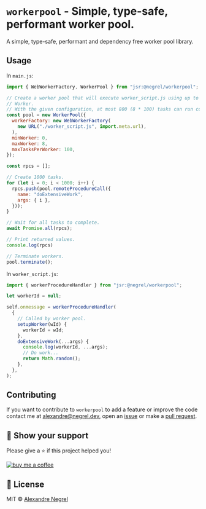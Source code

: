 # `workerpool` - Simple, type-safe, performant worker pool.

A simple, type-safe, performant and dependency free worker pool library.

## Usage

In `main.js`:

```js
import { WebWorkerFactory, WorkerPool } from "jsr:@negrel/workerpool";

// Create a worker pool that will execute worker_script.js using up to 8 Web
// Worker.
// With the given configuration, at most 800 (8 * 100) tasks can run concurrently.
const pool = new WorkerPool({
  workerFactory: new WebWorkerFactory(
    new URL("./worker_script.js", import.meta.url),
  ),
  minWorker: 0,
  maxWorker: 8,
  maxTasksPerWorker: 100,
});

const rpcs = [];

// Create 1000 tasks.
for (let i = 0; i < 1000; i++) {
  rpcs.push(pool.remoteProcedureCall({
    name: "doExtensiveWork",
    args: { i },
  }));
}

// Wait for all tasks to complete.
await Promise.all(rpcs);

// Print returned values.
console.log(rpcs)

// Terminate workers.
pool.terminate();
```

In `worker_script.js`:

```js
import { workerProcedureHandler } from "jsr:@negrel/workerpool";

let workerId = null;

self.onmessage = workerProcedureHandler(
  {
    // Called by worker pool.
    setupWorker(wId) {
      workerId = wId;
    },
    doExtensiveWork(...args) {
      console.log(workerId, ...args);
      // Do work...
      return Math.random();
    },
  },
);
```

## Contributing

If you want to contribute to `workerpool` to add a feature or improve the code
contact me at [alexandre@negrel.dev](mailto:alexandre@negrel.dev), open an
[issue](https://github.com/negrel/workerpool/issues) or make a
[pull request](https://github.com/negrel/workerpool/pulls).

## :stars: Show your support

Please give a :star: if this project helped you!

[![buy me a coffee](.github/images/bmc-button.png)](https://www.buymeacoffee.com/negrel)

## :scroll: License

MIT © [Alexandre Negrel](https://www.negrel.dev/)
